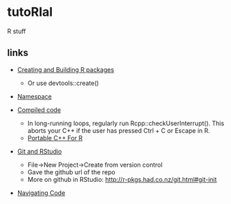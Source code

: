 # tutoRIal
R stuff

## links
- [Creating and Building R packages](https://support.rstudio.com/hc/en-us/articles/200486488?version=1.1.383&mode=desktop)
  - Or use devtools::create()

- [Namespace](http://r-pkgs.had.co.nz/namespace.html#namespace)

- [Compiled code](http://r-pkgs.had.co.nz/src.html#src)
  - In long-running loops, regularly run Rcpp::checkUserInterrupt(). This aborts your C++ if the user has pressed Ctrl + C or Escape in R.
  - [Portable C++ For R](http://journal.r-project.org/archive/2011-2/RJournal_2011-2_Plummer.pdf)

- [Git and RStudio](https://support.rstudio.com/hc/en-us/articles/200532077?version=1.1.383&mode=desktop)
  - File->New Project->Create from version control
  - Gave the github url of the repo
  - More on github in RStudio: http://r-pkgs.had.co.nz/git.html#git-init
  
- [Navigating Code](https://support.rstudio.com/hc/en-us/articles/200710523-Navigating-Code)

